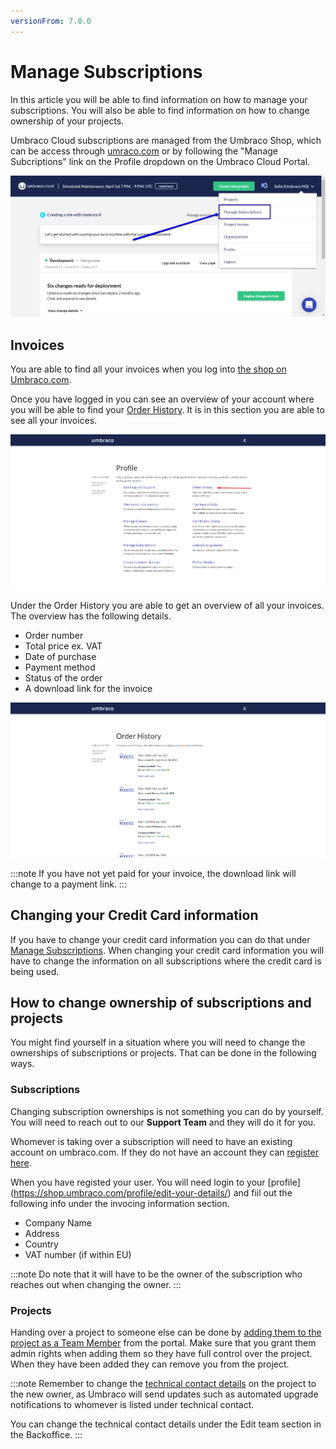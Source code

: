 ```yaml
---
versionFrom: 7.0.0
---
```


# Manage Subscriptions

In this article you will be able to find information on how to manage your subscriptions. You will also be able to find information on how to change ownership of your projects.

Umbraco Cloud subscriptions are managed from the Umbraco Shop, which can be access through [umraco.com](https://umbraco.com) or by following the "Manage Subcriptions" link on the Profile dropdown on the Umbraco Cloud Portal.

![Manage Subscriptions](images/manage-subscriptions.png)

## Invoices

You are able to find all your invoices when you log into [the shop on Umbraco.com](https://shop.umbraco.com/profile/sign-in?returnURL=%2fprofile).

Once you have logged in you can see an overview of your account where you will be able to find your [Order History](https://shop.umbraco.com/profile/options/order-history/). It is in this section you are able to see all your invoices.

![Overview of your account](images/account-overview.png)

Under the Order History you are able to get an overview of all your invoices. The overview has the following details.

- Order number
- Total price ex. VAT
- Date of purchase
- Payment method
- Status of the order
- A download link for the invoice

![Order History](images/order-history.png)

:::note
If you have not yet paid for your invoice, the download link will change to a payment link.
:::

## Changing your Credit Card information

If you have to change your credit card information you can do that under [Manage Subscriptions](https://shop.umbraco.com/profile/options/manage-subscriptions/). When changing your credit card information you will have to change the information on all subscriptions where the credit card is being used.

## How to change ownership of subscriptions and projects

You might find yourself in a situation where you will need to change the ownerships of subscriptions or projects. That can be done in the following ways.

### Subscriptions

Changing subscription ownerships is not something you can do by yourself. You will need to reach out to our __Support Team__ and they will do it for you.

Whomever is taking over a subscription will need to have an existing account on umbraco.com. If they do not have an account they can [register here](https://shop.umbraco.com/profile/register).

When you have registed your user. You will need login to your [profile] (https://shop.umbraco.com/profile/edit-your-details/) and fiil out the following info under the invocing information section.

- Company Name 
- Address
- Country 
- VAT number (if within EU)


:::note
Do note that it will have to be the owner of the subscription who reaches out when changing the owner.
:::

### Projects

Handing over a project to someone else can be done by [adding them to the project as a Team Member](../Team-Members) from the portal. Make sure that you grant them admin rights when adding them so they have full control over the project. When they have been added they can remove you from the project.

:::note
Remember to change the [technical contact details](../Team-Members/Technical-Contact) on the project to the new owner, as Umbraco will send updates such as automated upgrade notifications to whomever is listed under technical contact.

You can change the technical contact details under the Edit team section in the Backoffice.
:::
